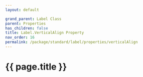 ```yaml
---
layout: default

grand_parent: Label Class
parent: Properties
has_children: false
title: Label.VerticalAlign Property
nav_order: 16
permalink: /package/standard/label/properties/verticalAlign
---
```

# {{ page.title }}
